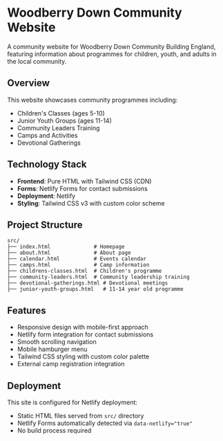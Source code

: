 # Woodberry Down Community Website

A community website for Woodberry Down Community Building England, featuring information about programmes for children, youth, and adults in the local community.

## Overview

This website showcases community programmes including:
- Children's Classes (ages 5-10)
- Junior Youth Groups (ages 11-14) 
- Community Leaders Training
- Camps and Activities
- Devotional Gatherings

## Technology Stack

- **Frontend**: Pure HTML with Tailwind CSS (CDN)
- **Forms**: Netlify Forms for contact submissions
- **Deployment**: Netlify
- **Styling**: Tailwind CSS v3 with custom color scheme

## Project Structure

```
src/
├── index.html              # Homepage
├── about.html              # About page
├── calendar.html           # Events calendar
├── camps.html              # Camp information
├── childrens-classes.html  # Children's programme
├── community-leaders.html  # Community leadership training
├── devotional-gatherings.html # Devotional meetings
├── junior-youth-groups.html   # 11-14 year old programme
```

## Features

- Responsive design with mobile-first approach
- Netlify form integration for contact submissions
- Smooth scrolling navigation
- Mobile hamburger menu
- Tailwind CSS styling with custom color palette
- External camp registration integration

## Deployment

This site is configured for Netlify deployment:
- Static HTML files served from `src/` directory
- Netlify Forms automatically detected via `data-netlify="true"`
- No build process required